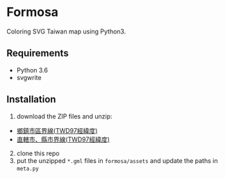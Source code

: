 # Formosa

Coloring SVG Taiwan map using Python3.

## Requirements

- Python 3.6
- svgwrite

## Installation

1. download the ZIP files and unzip:
  - [鄉鎮市區界線(TWD97經緯度)](https://data.gov.tw/dataset/7441)
  - [直轄市、縣市界線(TWD97經緯度)](https://data.gov.tw/dataset/7442)
2. clone this repo
3. put the unzipped `*.gml` files in `formosa/assets` and update the paths in `meta.py`

